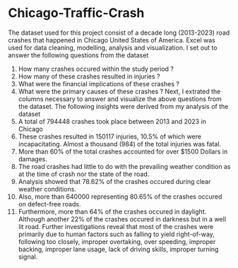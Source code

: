 # Chicago-Traffic-Crash
The dataset used for this project consist of a decade long (2013-2023) road crashes that happened in Chicago United States of America. 
Excel was used for data cleaning, modelling, analysis and visualization. 
I set out to answer the following questions from the dataset
1. How many crashes occured within the study period ?
2. How many of these crashes resulted in injuries ?
3. What were the financial implications of these crashes ?
4. What were the primary causes of these crashes ?
Next, I extrated the columns necessary to answer and visualize the above questions from the dataset.
The following insights were derived from my analysis of the dataset
1. A total of 794448 crashes took place between 2013 and 2023 in Chicago
2. These crashes resulted in 150117 injuries, 10.5% of which were incapacitating. Almost a thousand (984) of the total injuries was fatal.
3. More than 60% of the total crashes accounted for over $1500 Dollars in damages.
4. The road crashes had little to do with the prevailing weather condition as at the time of crash nor the state of the road.
5. Analysis showed that 78.62% of the crashes occured during clear weather conditions.
6.  Also, more than 640000 representing 80.65% of the crashes occured on defect-free roads.
7.  Furthermore, more than 64% of the crashes occured in daylight. Although another 22% of the crashes occured in darkness but in a well lit road.
Further investigations reveal that most of the crashes were primarily due to human factors such as falling to yield right-of-way, following too closely,
improper overtaking, over speeding, improper backing, improper lane usage, lack of driving skills, improper turning signal. 

